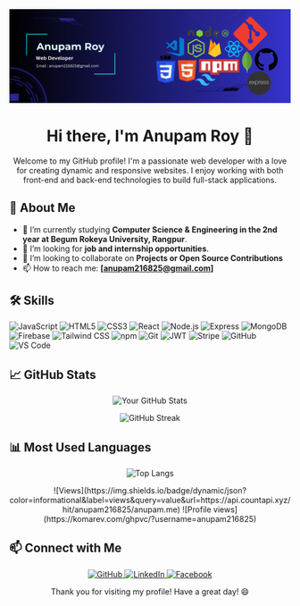 <img src='./asset/ANUPAM.png'/>

<h1 align="center">Hi there, I'm Anupam Roy 👋</h1>
<p align="center">
    Welcome to my GitHub profile! I'm a passionate web developer with a love for creating dynamic and responsive websites. I enjoy working with both front-end and back-end technologies to build full-stack applications.
</p>


## 🚀 About Me

- 💼 I’m currently studying **Computer Science & Engineering in the 2nd year at Begum Rokeya University, Rangpur**.
- 🌱 I’m looking for **job and internship opportunities**.
- 👯 I’m looking to collaborate on **Projects or Open Source Contributions**
- 📫 How to reach me: **[anupam216825@gmail.com]**


## 🛠️ Skills

<p>
    <img src="https://img.shields.io/badge/-JavaScript-black?style=flat-square&logo=javascript" alt="JavaScript">
    <img src="https://img.shields.io/badge/-HTML5-E34F26?style=flat-square&logo=html5&logoColor=white" alt="HTML5">
    <img src="https://img.shields.io/badge/-CSS3-1572B6?style=flat-square&logo=css3" alt="CSS3">
    <img src="https://img.shields.io/badge/-React-black?style=flat-square&logo=react" alt="React">
    <img src="https://img.shields.io/badge/-Node.js-339933?style=flat-square&logo=node-dot-js&logoColor=white" alt="Node.js">
    <img src="https://img.shields.io/badge/-Express-black?style=flat-square&logo=express" alt="Express">
    <img src="https://img.shields.io/badge/-MongoDB-black?style=flat-square&logo=mongodb" alt="MongoDB">
    <img src="https://img.shields.io/badge/-Firebase-FFCA28?style=flat-square&logo=firebase&logoColor=black" alt="Firebase">
    <img src="https://img.shields.io/badge/-Tailwind%20CSS-38B2AC?style=flat-square&logo=tailwind-css&logoColor=white" alt="Tailwind CSS">
    <img src="https://img.shields.io/badge/-npm-CB3837?style=flat-square&logo=npm&logoColor=white" alt="npm">
    <img src="https://img.shields.io/badge/-Git-black?style=flat-square&logo=git" alt="Git">
     <img src="https://img.shields.io/badge/-JWT-000000?style=flat-square&logo=json-web-tokens" alt="JWT">
    <img src="https://img.shields.io/badge/-Stripe-008CDD?style=flat-square&logo=stripe&logoColor=white" alt="Stripe">
    <img src="https://img.shields.io/badge/-GitHub-181717?style=flat-square&logo=github" alt="GitHub">
    <img src="https://img.shields.io/badge/-VS%20Code-007ACC?style=flat-square&logo=visual-studio-code&logoColor=white" alt="VS Code">
</p>


## 📈 GitHub Stats

<p align="center">
    <img src="https://github-readme-stats.vercel.app/api?username=anupam2570632&show_icons=true&hide_border=true&theme=radical" alt="Your GitHub Stats">
</p>

<p align="center">
    <img src="https://github-readme-streak-stats.herokuapp.com/?user=anupam2570632&theme=radical&hide_border=true" alt="GitHub Streak">
</p>


## 📊 Most Used Languages

<p align="center">
    <img src="https://github-readme-stats.vercel.app/api/top-langs/?username=anupam2570632&layout=compact&hide_border=true&theme=radical" alt="Top Langs">

</p>

<p align="center">
    ![Views](https://img.shields.io/badge/dynamic/json?color=informational&label=views&query=value&url=https://api.countapi.xyz/hit/anupam216825/anupam.me)
    ![Profile views](https://komarev.com/ghpvc/?username=anupam216825)
</p>

## 📫 Connect with Me

<p align="center">
    <a href="https://github.com/Anupam2570632" target="_blank">
        <img src="https://img.shields.io/badge/GitHub-000000?style=for-the-badge&logo=github&logoColor=white" alt="GitHub">
    </a>
    <a href="https://www.linkedin.com/in/anupam-roy1/" target="_blank">
        <img src="https://img.shields.io/badge/LinkedIn-0077B5?style=for-the-badge&logo=linkedin&logoColor=white" alt="LinkedIn">
    </a>
    <a href="https://web.facebook.com/profile.php?id=100072819183039" target="_blank">
        <img src="https://img.shields.io/badge/Facebook-1877F2?style=for-the-badge&logo=facebook&logoColor=white" alt="Facebook">
    </a>
</p>

<p align="center">
    Thank you for visiting my profile! Have a great day! 😄
</p>
